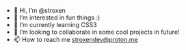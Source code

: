 - 👋 Hi, I’m @stroxen
- 👀 I’m interested in fun things :) 
- 🌱 I’m currently learning CSS3
- 💞️ I’m looking to collaborate in some cool projects in future! 
- 📫 How to reach me stroxendev@proton.me

<!---
stroxen/stroxen is a ✨ special ✨ repository because its `README.md` (this file) appears on your GitHub profile.
You can click the Preview link to take a look at your changes.
--->

